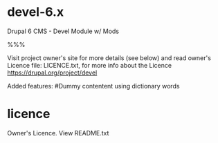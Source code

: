 devel-6.x
=========

Drupal 6 CMS - Devel Module w/ Mods

%%%


Visit project owner's site for more details (see below) and read owner's Licence file: LICENCE.txt, for more info about the Licence
https://drupal.org/project/devel


Added features:
#Dummy contentent using dictionary words  


licence
=========

Owner's Licence. View README.txt
